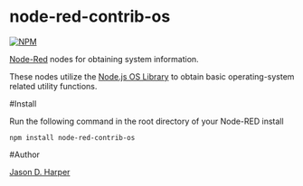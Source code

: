 node-red-contrib-os
===========================

[![NPM](https://nodei.co/npm/node-red-contrib-os.png)](https://nodei.co/npm/node-red-contrib-os/)

[Node-Red][1] nodes for obtaining system information.  

These nodes utilize the [Node.js OS Library][2] to obtain basic operating-system related utility functions.

#Install

Run the following command in the root directory of your Node-RED install

    npm install node-red-contrib-os

#Author

[Jason D. Harper][3]


[1]:http://nodered.org
[2]:https://nodejs.org/api/os.html
[3]:https://github.com/jayharper

